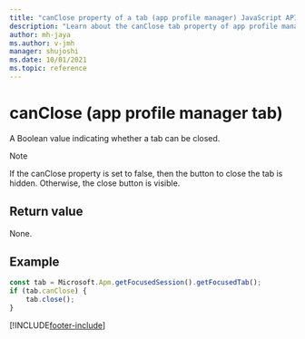 ```yaml
---
title: "canClose property of a tab (app profile manager) JavaScript API Reference | MicrosoftDocs"
description: "Learn about the canClose tab property of app profile manager in Customer Service workspace."
author: mh-jaya
ms.author: v-jmh
manager: shujoshi
ms.date: 10/01/2021
ms.topic: reference
---
```


# canClose (app profile manager tab)

A Boolean value indicating whether a tab can be closed.

> [!Note]
> If the canClose property is set to false, then the button to close the tab is hidden. Otherwise, the close button is visible.

## Return value

None.

## Example

```JavaScript
const tab = Microsoft.Apm.getFocusedSession().getFocusedTab();
if (tab.canClose) {
    tab.close();
}
```

[!INCLUDE[footer-include](../../../includes/footer-banner.md)]
